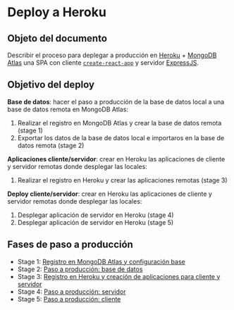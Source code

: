 # Deploy a Heroku

## Objeto del documento

Describir el proceso para deplegar a producción en [Heroku](https://www.heroku.com/) + [MongoDB Atlas](https://www.mongodb.com/cloud/atlas) una SPA con cliente [`create-react-app`](https://create-react-app.dev/docs/getting-started/) y servidor [ExpressJS](https://expressjs.com/).

## Objetivo del deploy

**Base de datos**: hacer el paso a producción de la base de datos local a una base de datos remota en MongoDB Atlas:

1. Realizar el registro en MongoDB Atlas y crear la base de datos remota (stage 1)
2. Exportar los datos de la base de datos local e importaros en la base de datos remota (stage 2)

**Aplicaciones cliente/servidor**: crear en Heroku las aplicaciones de cliente y servidor remotas donde desplegar las locales:

1. Realizar el registro en Heroku y crear las aplicaciones remotas (stage 3)

**Deploy cliente/servidor**: crear en Heroku las aplicaciones de cliente y servidor remotas donde desplegar las locales:

1. Desplegar aplicación de servidor en Heroku (stage 4)
2. Desplegar aplicación de servidor en Heroku (stage 5)

## Fases de paso a producción

- Stage 1: [Registro en MongoDB Atlas y configuración base](https://github.com/german-alvarez-dev/deploy-react-express-app/blob/main/stage1.md)
- Stage 2:  [Paso a producción: base de datos](https://github.com/german-alvarez-dev/deploy-react-express-app/blob/main/stage3.md)
- Stage 3:  [Registro en Heroku y creación de aplicaciones para cliente y servidor](https://github.com/german-alvarez-dev/deploy-react-express-app/blob/main/stage2.md)
- Stage 4:  [Paso a producción: servidor](https://github.com/german-alvarez-dev/deploy-react-express-app/blob/main/stage4.md)
- Stage 5:  [Paso a producción: cliente](https://github.com/german-alvarez-dev/deploy-react-express-app/blob/main/stage5.md)

